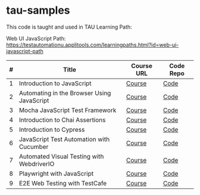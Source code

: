 # tau-samples

This code is taught and used in TAU Learning Path: 

Web UI JavaScript Path: https://testautomationu.applitools.com/learningpaths.html?id=web-ui-javascript-path

\# | Title | Course URL | Code Repo
---|---|---|---
1 | Introduction to JavaScript | [Course][1] | [Code][2]
2 | Automating in the Browser Using JavaScript | [Course][3] | [Code][4] 
3 | Mocha JavaScript Test Framework | [Course][5] | [Code][6] 
4 | Introduction to Chai Assertions | [Course][7] | [Code][8]
5 | Introduction to Cypress | [Course][9] | [Code][10]
6 | JavaScript Test Automation with Cucumber | [Course][11] | [Code][12]
7 | Automated Visual Testing with WebdriverIO | [Course][13] | [Code][14]
8 | Playwright with JavaScript | [Course][15] | [Code][16]
9 | E2E Web Testing with TestCafe | [Course][17] | [Code][18]

[1]: https://testautomationu.applitools.com/javascript-tutorial/index.html
[2]: https://github.com/lar-mo/tau-samples/tree/main/intro-to-JS
[3]: https://testautomationu.applitools.com/automating-in-the-browser-using-javascript/index.html
[4]: https://github.com/lar-mo/tau-samples/tree/main/Automating-in-the-Browser-Using-JavaScript
[5]: https://testautomationu.applitools.com/mocha-javascript-tests/index.html
[6]: https://github.com/lar-mo/tau-samples/tree/main/mocha-js-test-framework
[7]: https://testautomationu.applitools.com/chai-test-assertions/index.html
[8]: https://github.com/lar-mo/tau-samples/tree/main/chai-assertions
[9]: https://testautomationu.applitools.com/cypress-tutorial/index.html
[10]: https://github.com/lar-mo/tau-samples/tree/main/intro-to-Cypress/todomvc-tests
[11]: https://testautomationu.applitools.com/cucumber-javascript-tutorial/
[12]: https://github.com/lar-mo/tau-samples/tree/main/cucumber-with-javascript
[13]: https://testautomationu.applitools.com/automated-visual-testing-javascript-webdriverio/index.html
[14]: https://github.com/lar-mo/tau-samples/tree/main/visual-testing-wdio
[15]: https://testautomationu.applitools.com/js-playwright-tutorial/index.html
[16]: https://github.com/lar-mo/tau-samples/tree/main/playwright-with-javascript
[17]: https://testautomationu.applitools.com/testcafe-tutorial/index.html
[18]: https://github.com/lar-mo/tau-samples/tree/main/e2e-with-testcafe